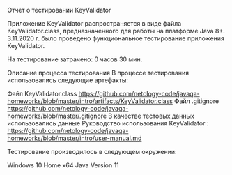 Отчёт о тестировании KeyValidator

Приложение KeyValidator распространяется в виде файла KeyValidator.class, предназначенного для работы на платформе Java 8+.
3.11.2020 г. было проведено функциональное тестирование приложения KeyValidator.

На тестирование затрачено: 0 часов 30 мин.

Описание процесса тестирования
В процессе тестирования использовались следующие артефакты:

Файл KeyValidator.class https://github.com/netology-code/javaqa-homeworks/blob/master/intro/artifacts/KeyValidator.class
Файл .gitignore  https://github.com/netology-code/javaqa-homeworks/blob/master/.gitignore
В качестве тестовых данных использовались данные Руководство использования KeyValidator :
https://github.com/netology-code/javaqa-homeworks/blob/master/intro/user-manual.md


Тестирование производилось в следующем окружении:

Windows 10 Home x64
Java Version 11